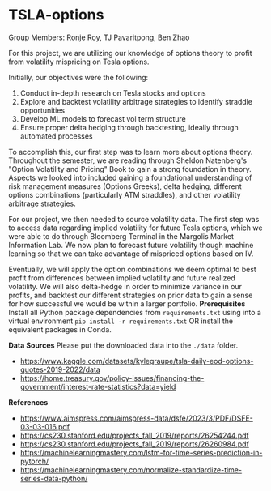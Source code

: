# TSLA-options


Group Members: Ronje Roy, TJ Pavaritpong, Ben Zhao

For this project, we are utilizing our knowledge of options theory to profit from volatility mispricing on Tesla options. 

Initially, our objectives were the following:

1. Conduct in-depth research on Tesla stocks and options
2. Explore and backtest volatility arbitrage strategies to identify straddle opportunities
3. Develop ML models to forecast vol term structure
4. Ensure proper delta hedging through backtesting, ideally through automated processes


To accomplish this, our first step was to learn more about options theory. Throughout the semester, we are reading through Sheldon Natenberg's "Option Volatility and Pricing" Book to gain a strong foundation in theory. 
Aspects we looked into included gaining a foundational understanding of risk management measures (Options Greeks), delta hedging, different options combinations (particularly ATM straddles), and other volatility arbitrage strategies. 

For our project, we then needed to source volatility data. The first step was to access data regarding implied volatility for future Tesla options, which we were able to do through Bloomberg Terminal in the Margolis Market Information Lab. 
We now plan to forecast future volatility though machine learning so that we can take advantage of mispriced options based on IV. 

Eventually, we will apply the option combinations we deem optimal to best profit from differences between implied volatility and future realized volatility. 
We will also delta-hedge in order to minimize variance in our profits, and backtest our different strategies on prior data to gain a sense for how successful we would be within a larger portfolio. 
**Prerequisites**
Install all Python package dependencies from `requirements.txt` using into a virtual environment
`pip install -r requirements.txt` OR install the equivalent packages in Conda.

**Data Sources**
Please put the downloaded data into the `./data` folder.
- https://www.kaggle.com/datasets/kylegraupe/tsla-daily-eod-options-quotes-2019-2022/data
- https://home.treasury.gov/policy-issues/financing-the-government/interest-rate-statistics?data=yield

**References**
- https://www.aimspress.com/aimspress-data/dsfe/2023/3/PDF/DSFE-03-03-016.pdf
- https://cs230.stanford.edu/projects_fall_2019/reports/26254244.pdf
- https://cs230.stanford.edu/projects_fall_2019/reports/26260984.pdf
- https://machinelearningmastery.com/lstm-for-time-series-prediction-in-pytorch/
- https://machinelearningmastery.com/normalize-standardize-time-series-data-python/